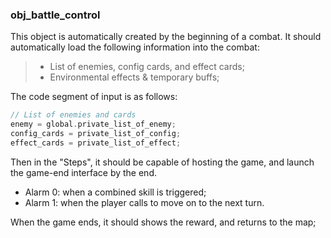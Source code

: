 ### obj_battle_control

This object is automatically created by the beginning of a combat. It should automatically load the following information into the combat:

> - List of enemies, config cards, and effect cards;
> - Environmental effects & temporary buffs;

The code segment of input is as follows:

```cpp
// List of enemies and cards
enemy = global.private_list_of_enemy;
config_cards = private_list_of_config;
effect_cards = private_list_of_effect;
```

Then in the "Steps", it should be capable of hosting the game, and launch the game-end interface by the end.

- Alarm 0: when a combined skill is triggered;
- Alarm 1: when the player calls to move on to the next turn.

When the game ends, it should shows the reward, and returns to the map;